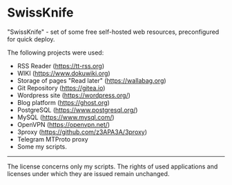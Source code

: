 # SwissKnife
"SwissKnife" - set of some free self-hosted web resources, preconfigured for quick deploy.

The following projects were used:
  - RSS Reader (https://tt-rss.org)
  - WIKI (https://www.dokuwiki.org)
  - Storage of pages "Read later" (https://wallabag.org)
  - Git Repository (https://gitea.io)
  - Wordpress site (https://wordpress.org/)
  - Blog platform (https://ghost.org)
  - PostgreSQL (https://www.postgresql.org/)
  - MySQL (https://www.mysql.com/)
  - OpenVPN (https://openvpn.net/) 
  - 3proxy (https://github.com/z3APA3A/3proxy)
  - Telegram MTProto proxy
  - Some my scripts.

---

The license concerns only my scripts. 
The rights of used applications and licenses under which they are issued remain unchanged.

